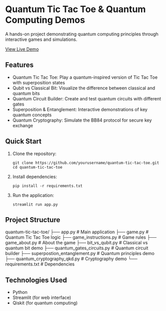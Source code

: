 # Quantum Tic Tac Toe & Quantum Computing Demos

A hands-on project demonstrating quantum computing principles through interactive games and simulations.

[View Live Demo](https://www.google.com)

## Features

* Quantum Tic Tac Toe: Play a quantum-inspired version of Tic Tac Toe with superposition states
* Qubit vs Classical Bit: Visualize the difference between classical and quantum bits
* Quantum Circuit Builder: Create and test quantum circuits with different gates
* Superposition & Entanglement: Interactive demonstrations of key quantum concepts
* Quantum Cryptography: Simulate the BB84 protocol for secure key exchange

## Quick Start

1. Clone the repository:
    ```
    git clone https://github.com/yourusername/quantum-tic-tac-toe.git
    cd quantum-tic-tac-toe
    ```
    
2. Install dependencies:
    ```
    pip install -r requirements.txt
    ```

3. Run the application:
    ```
    streamlit run app.py
    ```

## Project Structure

quantum-tic-tac-toe/
├── app.py                     # Main application
├── game.py                    # Quantum Tic Tac Toe logic
├── game_instructions.py       # Game rules
├── game_about.py              # About the game
├── bit_vs_qubit.py            # Classical vs quantum bit demo
├── quantum_gates_circuits.py  # Quantum circuit builder
├── superpostion_entanglement.py # Quantum principles demo
├── quantum_cryptography_qkd.py # Cryptography demo
└── requirements.txt           # Dependencies

## Technologies Used

* Python
* Streamlit (for web interface)
* Qiskit (for quantum computing)
